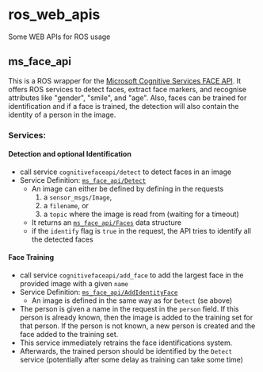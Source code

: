 # ros_web_apis
Some WEB APIs for ROS usage

## ms_face_api

This is a ROS wrapper for the [Microsoft Cognitive Services FACE API](https://www.microsoft.com/cognitive-services/en-us/face-api). It offers ROS services to detect faces, extract face markers, and recognise attributes like "gender", "smile", and "age". Also, faces can be trained for identification and if a face is trained, the detection will also contain the identity of a person in the image.

### Services:

#### Detection and optional Identification

* call service `cognitivefaceapi/detect` to detect faces in an image
* Service Definition: [`ms_face_api/Detect`](/LCAS/ros_web_apis/blob/master/ms_face_api/srv/Detect.srv)
  * An image can either be defined by defining in the requests 
    1. a `sensor_msgs/Image`,
    2. a `filename`, or
    3. a `topic` where the image is read from (waiting for a timeout)
  * It returns an [`ms_face_api/Faces`](https://github.com/LCAS/ros_web_apis/blob/master/ms_face_api/msg/Faces.msg) data structure
  * if the `identify` flag is `true` in the request, the API tries to identify all the detected faces

#### Face Training

* call service `cognitivefaceapi/add_face` to add the largest face in the provided image with a given `name`
* Service Definition: [`ms_face_api/AddIdentityFace`](/LCAS/ros_web_apis/blob/master/ms_face_api/srv/AddIdentityFace.srv)
  * An image is defined in the same way as for `Detect` (se above)
* The person is given a name in the request in the `person` field. If this person is already known, then the image is added to the training set for that person. If the person is not known, a new person is created and the face added to the training set.
* This service immediately retrains the face identifications system.
* Afterwards, the trained person should be identified by the `Detect` service (potentially after some delay as training can take some time)
